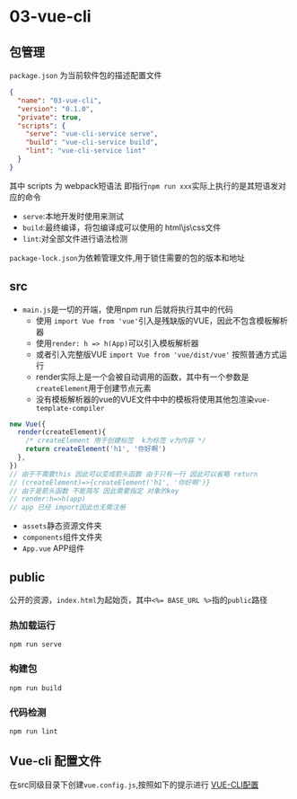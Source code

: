 # 03-vue-cli

## 包管理

`package.json` 为当前软件包的描述配置文件

```json
{
  "name": "03-vue-cli",
  "version": "0.1.0",
  "private": true,
  "scripts": {
    "serve": "vue-cli-service serve",
    "build": "vue-cli-service build",
    "lint": "vue-cli-service lint"
  }
}
```

其中 scripts 为 webpack短语法 即指行`npm run xxx`实际上执行的是其短语发对应的命令

+ `serve`:本地开发时使用来测试
+ `build`:最终编译，将包编译成可以使用的 html\js\css文件
+ `lint`:对全部文件进行语法检测

`package-lock.json`为依赖管理文件,用于锁住需要的包的版本和地址

## src

+ `main.js`是一切的开端，使用npm run 后就将执行其中的代码
    + 使用 `import Vue from 'vue'`引入是残缺版的VUE，因此不包含模板解析器
    + 使用`render: h => h(App)`可以引入模板解析器
    + 或者引入完整版VUE `import Vue from 'vue/dist/vue'` 按照普通方式运行
    + render实际上是一个会被自动调用的函数，其中有一个参数是`createElement`用于创建节点元素
    + 没有模板解析器的vue的VUE文件中<template></template>中的模板将使用其他包渲染`vue-template-compiler`
```js
new Vue({
  render(createElement){
    /* createElement 用于创建标签  k为标签 v为内容 */
    return createElement('h1', '你好啊')
  },
})
// 由于不需要this 因此可以变成箭头函数 由于只有一行 因此可以省略 return
// (createElement)=>{createElement('h1', '你好啊')}
// 由于是箭头函数 不能简写 因此需要指定 对象的key 
// render:h=>h(app)
// app 已经 import因此也无需注册
```
+ `assets`静态资源文件夹
+ `components`组件文件夹
+ `App.vue` APP组件

## public

公开的资源，`index.html`为起始页，其中`<%= BASE_URL %>`指的`public`路径

### 热加载运行

```
npm run serve
```

### 构建包

```
npm run build
```

### 代码检测

```
npm run lint
```


## Vue-cli 配置文件
在src同级目录下创建`vue.config.js`,按照如下的提示进行
[VUE-CLI配置](https://cli.vuejs.org/zh/config/#lintonsave)